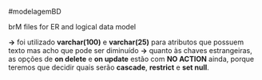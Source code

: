 #modelagemBD

brM files for ER and logical data model

**->** foi utilizado **varchar(100)** e **varchar(25)** para atributos que possuem texto mas acho que pode ser diminuído
**->** quanto às chaves estrangeiras, as opções de **on delete** e **on update** estão com **NO ACTION** ainda, porque teremos que decidir quais serão **cascade**, **restrict** e **set null**.
